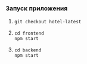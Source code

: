 ### Запуск приложения

1. ```console
   git checkout hotel-latest
   ```

2. ```console
   cd frontend
   npm start
   ```

3. ```console
   cd backend
   npm start
   ```
